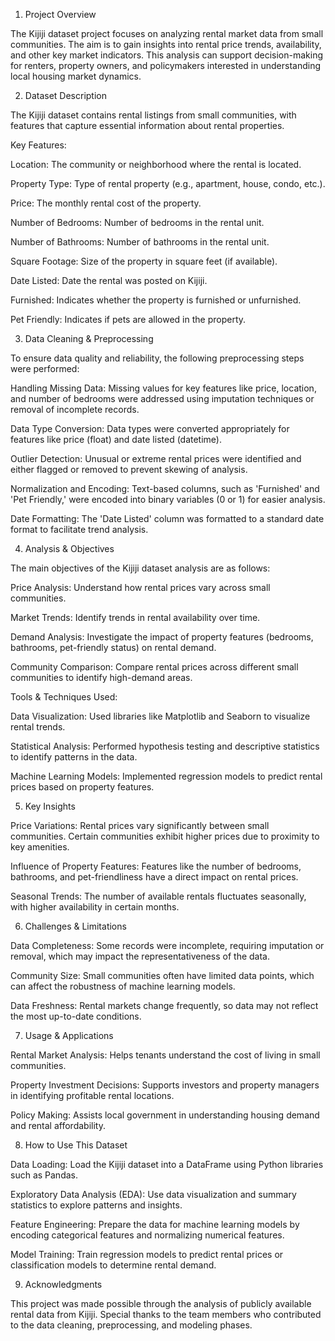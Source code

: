 1. Project Overview

The Kijiji dataset project focuses on analyzing rental market data from small communities. The aim is to gain insights into rental price trends, availability, and other key market indicators. This analysis can support decision-making for renters, property owners, and policymakers interested in understanding local housing market dynamics.

2. Dataset Description

The Kijiji dataset contains rental listings from small communities, with features that capture essential information about rental properties.

Key Features:

Location: The community or neighborhood where the rental is located.

Property Type: Type of rental property (e.g., apartment, house, condo, etc.).

Price: The monthly rental cost of the property.

Number of Bedrooms: Number of bedrooms in the rental unit.

Number of Bathrooms: Number of bathrooms in the rental unit.

Square Footage: Size of the property in square feet (if available).

Date Listed: Date the rental was posted on Kijiji.

Furnished: Indicates whether the property is furnished or unfurnished.

Pet Friendly: Indicates if pets are allowed in the property.

3. Data Cleaning & Preprocessing

To ensure data quality and reliability, the following preprocessing steps were performed:

Handling Missing Data: Missing values for key features like price, location, and number of bedrooms were addressed using imputation techniques or removal of incomplete records.

Data Type Conversion: Data types were converted appropriately for features like price (float) and date listed (datetime).

Outlier Detection: Unusual or extreme rental prices were identified and either flagged or removed to prevent skewing of analysis.

Normalization and Encoding: Text-based columns, such as 'Furnished' and 'Pet Friendly,' were encoded into binary variables (0 or 1) for easier analysis.

Date Formatting: The 'Date Listed' column was formatted to a standard date format to facilitate trend analysis.

4. Analysis & Objectives

The main objectives of the Kijiji dataset analysis are as follows:

Price Analysis: Understand how rental prices vary across small communities.

Market Trends: Identify trends in rental availability over time.

Demand Analysis: Investigate the impact of property features (bedrooms, bathrooms, pet-friendly status) on rental demand.

Community Comparison: Compare rental prices across different small communities to identify high-demand areas.

Tools & Techniques Used:

Data Visualization: Used libraries like Matplotlib and Seaborn to visualize rental trends.

Statistical Analysis: Performed hypothesis testing and descriptive statistics to identify patterns in the data.

Machine Learning Models: Implemented regression models to predict rental prices based on property features.

5. Key Insights

Price Variations: Rental prices vary significantly between small communities. Certain communities exhibit higher prices due to proximity to key amenities.

Influence of Property Features: Features like the number of bedrooms, bathrooms, and pet-friendliness have a direct impact on rental prices.

Seasonal Trends: The number of available rentals fluctuates seasonally, with higher availability in certain months.

6. Challenges & Limitations

Data Completeness: Some records were incomplete, requiring imputation or removal, which may impact the representativeness of the data.

Community Size: Small communities often have limited data points, which can affect the robustness of machine learning models.

Data Freshness: Rental markets change frequently, so data may not reflect the most up-to-date conditions.

7. Usage & Applications

Rental Market Analysis: Helps tenants understand the cost of living in small communities.

Property Investment Decisions: Supports investors and property managers in identifying profitable rental locations.

Policy Making: Assists local government in understanding housing demand and rental affordability.

8. How to Use This Dataset

Data Loading: Load the Kijiji dataset into a DataFrame using Python libraries such as Pandas.

Exploratory Data Analysis (EDA): Use data visualization and summary statistics to explore patterns and insights.

Feature Engineering: Prepare the data for machine learning models by encoding categorical features and normalizing numerical features.

Model Training: Train regression models to predict rental prices or classification models to determine rental demand.


9. Acknowledgments

This project was made possible through the analysis of publicly available rental data from Kijiji. Special thanks to the team members who contributed to the data cleaning, preprocessing, and modeling phases.
